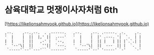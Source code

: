 # 삼육대학교 멋쟁이사자처럼 6th
[!https://likelionsahmyook.github.io](https://likelionsahmyook.github.io)

    ,--.    ,--.,--.  . ,------.   ,--.    ,--. .-----. ,-.    ,-.
    '  |    |  ||  |,' ||  .---'   '  |    |  |' .---. '|  `.  | |
    |  |    |  ||   ,-' |  `--,    |  |    |  || |   | || |`.`.| |
    '  '--'\|  ||    ''||  `---.   '  '--'\|  ||  ---  || |  `.  |
     `-----'`--'`---'`` `------'    `-----'`--' '-----' `-'    `-'